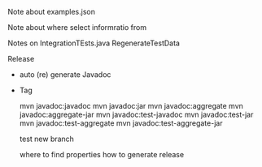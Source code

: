 Note about examples.json

Note about where select informratio from

Notes on IntegrationTEsts.java
RegenerateTestData


Release 
- auto (re) generate Javadoc
- Tag


    mvn javadoc:javadoc
    mvn javadoc:jar
    mvn javadoc:aggregate
    mvn javadoc:aggregate-jar
    mvn javadoc:test-javadoc
    mvn javadoc:test-jar
    mvn javadoc:test-aggregate
    mvn javadoc:test-aggregate-jar

    test new branch


    where to find properties
    how to generate release
    